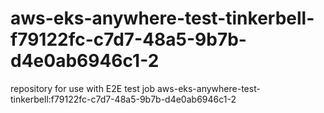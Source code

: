 # aws-eks-anywhere-test-tinkerbell-f79122fc-c7d7-48a5-9b7b-d4e0ab6946c1-2
repository for use with E2E test job aws-eks-anywhere-test-tinkerbell:f79122fc-c7d7-48a5-9b7b-d4e0ab6946c1-2
